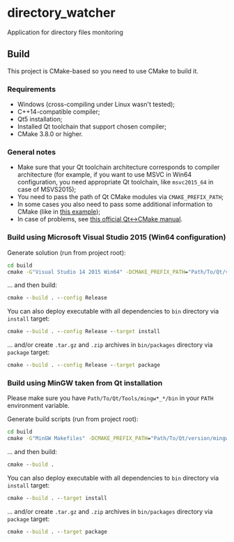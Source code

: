 # directory_watcher
Application for directory files monitoring

## Build
This project is CMake-based so you need to use CMake to build it.

### Requirements
* Windows (cross-compiling under Linux wasn't tested);
* C++14-compatible compiler;
* Qt5 installation;
* Installed Qt toolchain that support chosen compiler;
* CMake 3.8.0 or higher.

### General notes
* Make sure that your Qt toolchain architecture corresponds to compiler architecture (for example, if you want to use MSVC in Win64 configuration, you need appropriate Qt toolchain, like `msvc2015_64` in case of MSVS2015);
* You need to pass the path of Qt CMake modules via `CMAKE_PREFIX_PATH`;
* In some cases you also need to pass some additional information to CMake (like in [this example](#build-using-mingw-taken-from-qt-installation));
* In case of problems, see [this official Qt<->CMake manual](https://doc.qt.io/qt-5/cmake-manual.html).

### Build using Microsoft Visual Studio 2015 (Win64 configuration)
Generate solution (run from project root):
```bat
cd build
cmake -G"Visual Studio 14 2015 Win64" -DCMAKE_PREFIX_PATH="Path/To/Qt/version/msvc2015_64/lib/cmake/Qt5" ..
```
... and then build:
```bat
cmake --build . --config Release
```

You can also deploy executable with all dependencies to `bin` directory via `install` target:
```bat
cmake --build . --config Release --target install
```

... and/or create `.tar.gz` and `.zip` archives in `bin/packages` directory via `package` target:
```bat
cmake --build . --config Release --target package
```

### Build using MinGW taken from Qt installation
Please make sure you have `Path/To/Qt/Tools/mingw*_*/bin` in your `PATH` environment variable.

Generate build scripts (run from project root):
```bat
cd build
cmake -G"MinGW Makefiles" -DCMAKE_PREFIX_PATH="Path/To/Qt/version/mingw*_*/lib/cmake/Qt5" -DCMAKE_MAKE_PROGRAM="Path/To/Qt/Tools/mingw*_*/bin/mingw32-make.exe" -DCMAKE_BUILD_TYPE=Release ..
```

... and then build:
```bat
cmake --build .
```

You can also deploy executable with all dependencies to `bin` directory via `install` target:
```bat
cmake --build . --target install
```

... and/or create `.tar.gz` and `.zip` archives in `bin/packages` directory via `package` target:
```bat
cmake --build . --target package
```
